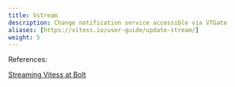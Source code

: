 ```yaml
---
title: Vstream
description: Change notification service accessible via VTGate
aliases: [https://vitess.io/user-guide/update-stream/] 
weight: 5
---
```


References:

[Streaming Vitess at Bolt](https://medium.com/bolt-labs/streaming-vitess-at-bolt-f8ea93211c3f)
